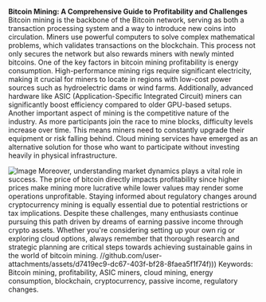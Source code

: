 **Bitcoin Mining: A Comprehensive Guide to Profitability and Challenges**
Bitcoin mining is the backbone of the Bitcoin network, serving as both a transaction processing system and a way to introduce new coins into circulation. Miners use powerful computers to solve complex mathematical problems, which validates transactions on the blockchain. This process not only secures the network but also rewards miners with newly minted bitcoins.
One of the key factors in bitcoin mining profitability is energy consumption. High-performance mining rigs require significant electricity, making it crucial for miners to locate in regions with low-cost power sources such as hydroelectric dams or wind farms. Additionally, advanced hardware like ASIC (Application-Specific Integrated Circuit) miners can significantly boost efficiency compared to older GPU-based setups.
Another important aspect of mining is the competitive nature of the industry. As more participants join the race to mine blocks, difficulty levels increase over time. This means miners need to constantly upgrade their equipment or risk falling behind. Cloud mining services have emerged as an alternative solution for those who want to participate without investing heavily in physical infrastructure.

![Image](https://github.com/user-attachments/assets/d7419ec9-dc67-403f-bf28-8faea5f1f74f)
Moreover, understanding market dynamics plays a vital role in success. The price of bitcoin directly impacts profitability since higher prices make mining more lucrative while lower values may render some operations unprofitable. Staying informed about regulatory changes around cryptocurrency mining is equally essential due to potential restrictions or tax implications.
Despite these challenges, many enthusiasts continue pursuing this path driven by dreams of earning passive income through crypto assets. Whether you're considering setting up your own rig or exploring cloud options, always remember that thorough research and strategic planning are critical steps towards achieving sustainable gains in the world of bitcoin mining.
 //github.com/user-attachments/assets/d7419ec9-dc67-403f-bf28-8faea5f1f74f)))
Keywords: Bitcoin mining, profitability, ASIC miners, cloud mining, energy consumption, blockchain, cryptocurrency, passive income, regulatory changes.
